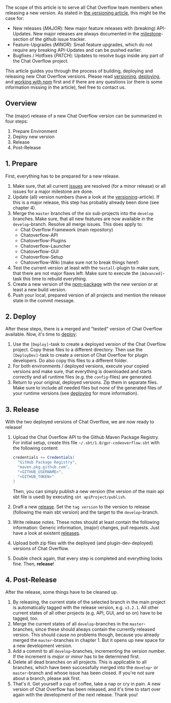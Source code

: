 The scope of this article is to serve all Chat Overflow team members when releasing a new version. As stated in [the versioning article](/docs/development/Versioning.md), this might be the case for:

- New releases (*MAJOR*): New major feature releases with (breaking) API-Updates. New major releases are always documented in the [milestone](https://github.com/codeoverflow-org/chatoverflow/milestones)-section of the github issue tracker.
- Feature-Upgrades (*MINOR*): Small feature upgrades, which do not require any breaking API-Updates and can be pushed earlier.
- Bugfixes / Hotfixes (*PATCH*): Updates to resolve bugs inside any part of the Chat Overflow project.

This article guides you through the process of building, deploying and releasing new Chat Overflow versions. Please read [versioning](/docs/development/Versioning.md), [deploying](/docs/development/Deploy-ChatOverflow.md), and [working with npm](/docs/development/Working-with-NPM.md) first and if there are any questions (or there is some information missing in the article), feel free to contact us.

## Overview

The (major) release of a new Chat Overflow version can be summarized in four steps:

1. Prepare Environment
2. Deploy new version
3. Release
4. Post-Release

## 1. Prepare

First, everything has to be prepared for a new release.

1. Make sure, that all current [issues](https://github.com/codeoverflow-org/chatoverflow/issues) are resolved (for a minor release) or all issues for a major milestone are done.
2. Update (all) version numbers (have a look at the [versioning](/docs/development/Versioning.md)-article). If this is a major release, this step has probably already been done (see chapter 4).
3. Merge the `master` branches of the six sub-projects into the `develop` branches. Make sure, that all new features are now available in the `develop`-branch. Resolve all merge issues. This does apply to:
   - Chat Overflow Framework (main repository)
   - Chatoverflow-API
   - Chatoverflow-Plugins
   - Chatoverflow-Launcher
   - Chatoverflow-GUI
   - Chatoverflow-Setup
   - Chatoverflow-Wiki (make sure not to break things here!)
4. Test the current version at least with the `testall`-plugin to make sure, that there are not major flaws left. Make sure to execute the `[Advanced]`-task this time to rebuild everything.
5. Create a new version of the [npm-package](/docs/development/Working-with-NPM.md) with the new version or at least a new build version.
6. Push your local, prepared version of all projects and mention the release state in the commit message.

## 2. Deploy

After these steps, there is a merged and "tested" version of Chat Overflow available. Now, it's time to [deploy](/docs/development/Deploy-ChatOverflow.md):

1. Use the `[Deploy]`-task to create a deployed version of the Chat Overflow project. Copy these files to a different directory. Then use the `[DeployDev]`-task to create a version of Chat Overflow for plugin developers. Do also copy this files to a different folder.
2. For both environments / deployed versions, execute your copied versions and make sure, that everything is downloaded and starts correctly and all runtime files (e.g. the `config`-files) are generated.
3. Return to your original, deployed versions. Zip them in separate files. Make sure to include all needed files but *none* of the generated files of your runtime versions (see [deploying](/docs/development/Deploy-ChatOverflow.md) for more information).

## 3. Release

With the two deployed versions of Chat Overflow, we are now ready to release!

1. Upload the Chat Overflow API to the Github Maven Package Registry. For initial setup, create this file `~/.sbt/1.0/gpr-codeoverflow.sbt` with the following content:

    ```scala
    credentials += Credentials(
      "GitHub Package Registry",
      "maven.pkg.github.com",
      "<GITHUB_USERNAME>",
      "<GITHUB_TOKEN>"
    )
    ```

    Then, you can simply publish a new version (the version of the main api sbt file is used) by executing `sbt apiProject/publish`.

2. Draft a new [release](https://github.com/codeoverflow-org/chatoverflow/releases). Set the `tag version` to the version to release (following the main sbt version) and the target to the `develop`-branch.
3. Write release notes. These notes should at least contain the following information: Generic information, (major) changes, pull requests. Just have a look at existent [releases](https://github.com/codeoverflow-org/chatoverflow/releases).
4. Upload both zip files with the deployed (and plugin-dev-deployed) versions of Chat Overflow.
5. Double check again, that every step is completed and everything looks fine. Then, **release**!

## 4. Post-Release

After the release, some things have to be cleaned up.

1. By releasing, the current state of the selected branch in the main project is automatically tagged with the release version, e.g. `v3.2.1`. All other current states of all other projects (e.g. API, GUI, and so on) have to be tagged, too.
2. Merge the current states of all `develop`-branches in the `master`-branches, since these should always contain the currently released version. This should cause no problems though, because you already merged the `master`-branches in chapter 1. But it opens up new space for a new development version.
3. Add a commit to all `develop`-branches, incrementing the version number. If the increment is *major* or *minor* has to be determined first.
4. Delete all dead branches on all projects. This is applicable to all branches, which have been successfully merged into the `develop`- or `master`-branch and whose issue has been closed. If you're not sure about a branch, please ask first.
5. That's it. Get yourself a cup of coffee, take a nap or cry in pain. A new version of Chat Overflow has been released, and it's time to start over again with the development of the next release. Thank you!

